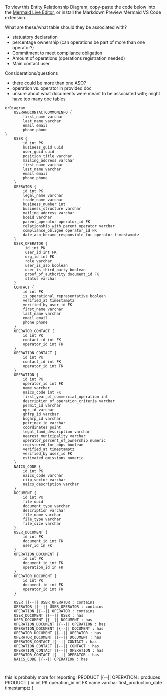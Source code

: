 To view this Entity Relationship Diagram, copy-paste the code below into the [Mermaid Live Editor](https://mermaid.live/edit), or install the Markdown Preview Mermaid VS Code extension.

What are these/what table should they be associated with?

- statuatory declaration
- percentage ownership (can operations be part of more than one operator?)
- Commitment to meet compliance obligation
- Amount of operations (operations registration needed)
- Main contact user

Considerations/questions

- there could be more than one ASO?
- operation vs. operator in provided doc
- unsure about what documents were meant to be associated with; might have too many doc tables

```mermaid
erDiagram
    USERANDCONTACTCOMMONINFO {
        first_name varchar
        last_name varchar
        email email
        phone phone
}
    USER {
        id int PK
        business_guid uuid
        user_guid uuid
        position_title varchar
        mailing_address varchar
        first_name varchar
        last_name varchar
        email email
        phone phone
    }
    OPERATOR {
        id int PK
        legal_name varchar
        trade_name varchar
        business_number int
        business_structure varchar
        mailing_address varchar
        bceid varchar
        parent_operator operator_id FK
        relationship_with_parent_operator varchar
        compliance_obligee operator_id FK
        date_aso_became_responsible_for_operator timestamptz
    }
    USER_OPERATOR {
         id int PK
         user_id int FK
         org_id int FK
         role varchar
         user_is_aso boolean
         user_is_third_party boolean
         proof_of_authority document_id FK
         status varchar
    }
    CONTACT {
        id int PK
        is_operational_representative boolean
        verified_at timestamptz
        verified_by user_id FK
        first_name varchar
        last_name varchar
        email email
        phone phone
    }
    OPERATOR_CONTACT {
        id int PK
        contact_id int FK
        operator_id int FK
    }
    OPERATION_CONTACT {
        id int PK
        contact_id int FK
        operator_id int FK
    }
    OPERATION {
        id int PK
        operator_id int FK
        name varchar
        naics_code int FK
        first_year_of_commercial_operation int
        description_of_operation_criteria varchar
        permit_id varchar
        npr_id varchar
        ghfrp_id varchar
        bcghrp_id varchar
        petrinex_id varchar
        coordinates point
        legal_land_description varchar
        nearest_municipality varchar
        operator_percent_of_ownership numeric
        registered_for_obps boolean
        verified_at timestamptz
        verified_by user_id FK
        estimated_emissions numeric
    }
    NAICS_CODE {
        id int PK
        naics_code varchar
        ciip_sector varchar
        naics_description varchar
    }
    DOCUMENT {
        id int PK
        file uuid
        document_type varchar
        description varchar
        file_name varchar
        file_type varchar
        file_size varchar
    }
    USER_DOCUMENT {
        id int PK
        document_id int FK
        user_id in FK
    }
    OPERATION_DOCUMENT {
        id int PK
        document_id int FK
        operation_id in FK
    }
    OPERATOR_DOCUMENT {
        id int PK
        document_id int FK
        operator_id int FK
    }

    USER |{--|| USER_OPERATOR : contains
    OPERATOR |{--|| USER_OPERATOR : contains
    OPERATION |{--|| OPERATOR : contains
    USER_DOCUMENT |{--|| USER : has
    USER_DOCUMENT |{--|| DOCUMENT : has
    OPERATION_DOCUMENT |{--|| OPERATION : has
    OPERATION_DOCUMENT |{--|| DOCUMENT : has
    OPERATOR_DOCUMENT |{--|| OPERATOR : has
    OPERATOR_DOCUMENT |{--|| DOCUMENT : has
    OPERATOR_CONTACT |{--|| CONTACT : has
    OPERATION_CONTACT |{--|| CONTACT : has
    OPERATION_CONTACT |{--|| OPERATION : has
    OPERATOR_CONTACT |{--|| OPERATOR : has
    NAICS_CODE |{--|| OPERATION : has



```

this is probably more for reporting:
PRODUCT |{--|| OPERATION : produces
PRODUCT {
id int PK
operation_id int FK
name varchar
first_production_date timestamptz
}
